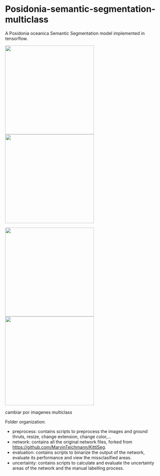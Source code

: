 # Posidonia-semantic-segmentation-multiclass

A Posidonia oceanica Semantic Segmentation model implemented in tensorflow.


<img src="vgg16fcn8/examples/159_00003.png" width="288"> <img src="vgg16fcn8/examples/159_00003_green.png" width="288">

<img src="vgg16fcn8/examples/v1_mix011.png" width="288"> <img src="vgg16fcn8/examples/v1_mix011_green.png" width="288">

cambiar por imagenes multiclass

Folder organization:

* preprocess: contains scripts to preprocess the images and ground thruts, resize, change extension, change color,...
* network: contains all the original network files, forked from https://github.com/MarvinTeichmann/KittiSeg.
* evaluation: contains scripts to binarize the output of the network, evaluate its performance and view the missclasified areas.
* uncertainty: contains scripts to calculate and evaluate the uncertainty areas of the network and the manual labelling process.

